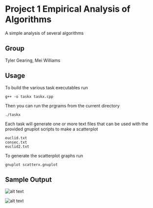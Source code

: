 # Project 1 Empirical Analysis of Algorithms

A simple analysis of several algorithms


Group
-----

Tyler Gearing, Mei Williams


Usage
-----

To build the various task executables run
```
g++ -o taskx taskx.cpp
```

Then you can run the prgrams from the current directory
```
./taskx
```

Each task will generate one or more text files that can be used with the provided gnuplot scripts to make a scatterplot
```
euclid.txt
consec.txt
euclid2.txt
```

To generate the scatterplot graphs run
```
gnuplot scatterx.gnuplot
```


Sample Output
-----

![alt text](https://imgur.com/4uIfakw "Task 1")

![alt text](https://imgur.com/JqMPm9y "Task 2")

